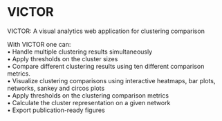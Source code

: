 # VICTOR
VICTOR: A visual analytics web application for clustering comparison  
  
With VICTOR one can:  
• Handle multiple clustering results simultaneously  
• Apply thresholds on the cluster sizes  
• Compare different clustering results using ten different comparison metrics.  
• Visualize clustering comparisons using interactive heatmaps, bar plots, networks, sankey and circos plots  
• Apply thresholds on the clustering comparison metrics  
• Calculate the cluster representation on a given network  
• Export publication-ready figures
